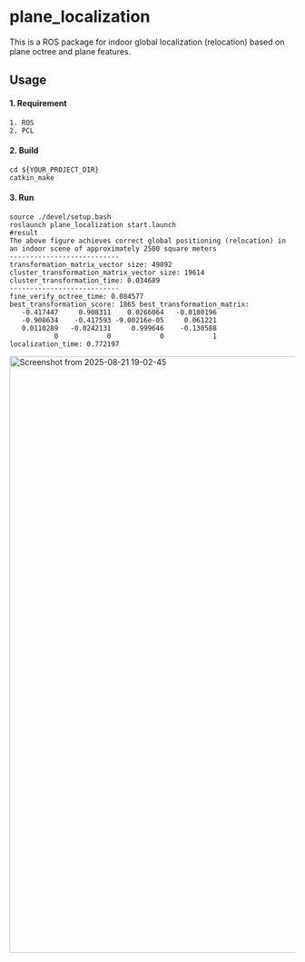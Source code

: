 # plane_localization
This is a ROS package for indoor global localization (relocation) based on plane octree and plane features.

## Usage
#### 1. Requirement
```
1. ROS
2. PCL
```

#### 2. Build
```
cd ${YOUR_PROJECT_DIR}
catkin_make
```

#### 3. Run
```
source ./devel/setup.bash
roslaunch plane_localization start.launch
#result
The above figure achieves correct global positioning (relocation) in an indoor scene of approximately 2500 square meters
---------------------------
transformation_matrix_vector size: 49892
cluster_transformation_matrix_vector size: 19614
cluster_transformation_time: 0.034689
---------------------------
fine_verify_octree_time: 0.084577
best_transformation_score: 1865 best_transformation_matrix: 
   -0.417447     0.908311    0.0266064   -0.0180196
   -0.908634    -0.417593 -9.00216e-05     0.061221
   0.0110289   -0.0242131     0.999646    -0.130588
           0            0            0            1
localization_time: 0.772197
```
<img width="1183" height="1051" alt="Screenshot from 2025-08-21 19-02-45" src="https://github.com/user-attachments/assets/1d5cfc66-71d8-4679-8657-56e9c63406a5" />
